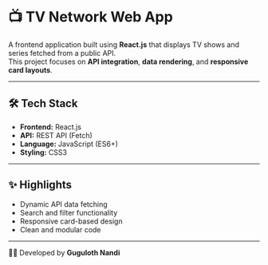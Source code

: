 # 📺 TV Network Web App

A frontend application built using **React.js** that displays TV shows and series fetched from a public API.  
This project focuses on **API integration**, **data rendering**, and **responsive card layouts**.

---

## 🛠️ Tech Stack
- **Frontend:** React.js  
- **API:** REST API (Fetch)  
- **Language:** JavaScript (ES6+)  
- **Styling:** CSS3  

---

## ✨ Highlights
- Dynamic API data fetching  
- Search and filter functionality  
- Responsive card-based design  
- Clean and modular code  

---

👨‍💻 Developed by **Guguloth Nandi**
